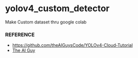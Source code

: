 # yolov4_custom_detector

Make Custom dataset thru google colab


### REFERENCE
+ https://github.com/theAIGuysCode/YOLOv4-Cloud-Tutorial
+ [The AI Guy](https://youtu.be/mmj3nxGT2YQ)
